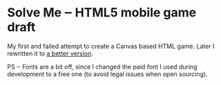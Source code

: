 # Solve Me ‒ HTML5 mobile game draft

My first and failed attempt to create a Canvas based HTML game. Later I rewritten it to [a better version](https://github.com/mihhail-lapushkin/Ancient-Riddle).

PS ‒ Fonts are a bit off, since I changed the paid font I used during development to a free one (to avoid legal issues when open sourcing).
